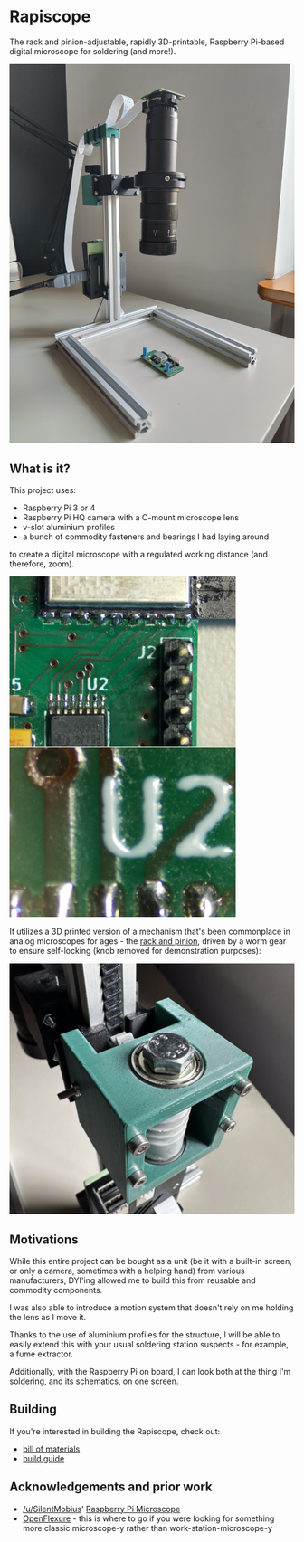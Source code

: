 # Rapiscope
The rack and pinion-adjustable, rapidly 3D-printable, Raspberry Pi-based digital microscope for soldering (and more!).

![The Rapiscope](./docs/img/rapiscope.jpg)

## What is it?
This project uses:
* Raspberry Pi 3 or 4
* Raspberry Pi HQ camera with a C-mount microscope lens
* v-slot aluminium profiles
* a bunch of commodity fasteners and bearings I had laying around

to create a digital microscope with a regulated working distance (and therefore, zoom).

<a href="./docs/img/min-zoom.jpg"><img alt="Minimum zoom image through the Rapiscope" width="400" src="./docs/img/min-zoom.jpg" /></a>
<a href="./docs/img/max-zoom.jpg"><img alt="Maximum zoom image through the Rapiscope" width="400" src="./docs/img/max-zoom.jpg" /></a>

It utilizes a 3D printed version of a mechanism that's been commonplace in analog microscopes
for ages - the [rack and pinion](https://www.microscope-antiques.com/randp.html), driven by a
worm gear to ensure self-locking (knob removed for demonstration purposes):

<img alt="Rack and pinion" width="800" src="./docs/img/rack-and-pinion.jpg" />

## Motivations

While this entire project can be bought as a unit (be it with a built-in
screen, or only a camera, sometimes with a helping hand) from various manufacturers,
DYI'ing allowed me to build this from reusable and commodity components.

I was also able to introduce a motion system that doesn't rely on me holding the lens as I move it.

Thanks to the use of aluminium profiles for the structure, I will be able to easily
extend this with your usual soldering station suspects - for example, a fume extractor.

Additionally, with the Raspberry Pi on board, I can look both at the thing I'm soldering,
and its schematics, on one screen.

## Building
If you're interested in building the Rapiscope, check out:

* [bill of materials](./docs/bill-of-materials.md)
* [build guide](./docs/build-guide.md)

## Acknowledgements and prior work
* [/u/SilentMobius](https://www.reddit.com/user/SilentMobius/)' [Raspberry Pi Microscope](https://www.reddit.com/r/raspberry_pi/comments/oukppg/raspberry_pi_hq_camera_microscope_v2/)
* [OpenFlexure](https://openflexure.org/projects/microscope/) - this is where to go if you were looking for something more classic microscope-y rather than work-station-microscope-y
